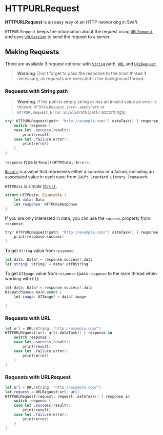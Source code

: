 # HTTPURLRequest

**HTTPURLRequest** is an easy way of an HTTP networking in Swift.

`HTTPURLRequest` keeps the information about the request using [`URLRequest`](https://developer.apple.com/documentation/foundation/urlrequest) and uses [`URLSession`](https://developer.apple.com/documentation/foundation/urlsession) to send the request to a server.

## Making Requests
There are available 3 request options: with [`String`](https://developer.apple.com/documentation/swift/string) path, [`URL`](https://developer.apple.com/documentation/foundation/url) and [`URLRequest`](https://developer.apple.com/documentation/foundation/urlrequest).
> **Warning**. Don't forget to pass the response to the main thread if necessary, as requests are executed in the background thread.

### Requests with String path
> **Warning**. If the path is empty string or has an invalid value an error is thrown: `HTTPURLRequest.Error.emptyPath` or `HTTPURLRequest.Error.invalidPath(path)` accordingly.
```swift
try? HTTPURLRequest(path: "http://example.com/").dataTask() { response in
    switch response {
    case let .success(result):
        print(result)
    case let .failure(error):
        print(error)
    }
}
```
`response` type is `Result<HTTPData, Error>`.

[`Result`](https://developer.apple.com/documentation/swift/result) is a value that represents either a success or a failure, including an associated value in each case from `Swift Standard Library Framework`.

`HTTPData` is simple [`Struct`](https://docs.swift.org/swift-book/LanguageGuide/ClassesAndStructures.html).
```swift
struct HTTPData: Equatable {
    let data: Data
    let response: HTTPURLResponse
}
```
If you are only interested in data, you can use the `success` property from `response`:
```swift
try? HTTPURLRequest(path: "http://example.com/").dataTask() { response in
    print(response.success)
}
```
To get `String` value from `response`:
```swift
let data: Data? = response.success?.data
let string: String? = data?.utf8String
```
To get `UIImage` value from `response` (pass `response` to the main thread when working with `UI`):
```swift
let data: Data? = response.success?.data
DispatchQueue.main.async {
    let image: UIImage? = data?.image
    ...
}
```
### Requests with URL
```swift
let url = URL(string: "http://example.com/")
HTTPURLRequest(url: url).dataTask() { response in
    switch response {
    case let .success(result):
        print(result)
    case let .failure(error):
        print(error)
    }
}
```
### Requests with URLRequest
```swift
let url = URL(string: "http://example.com/")
let request = URLRequest(url: url)
HTTPURLRequest(request: request).dataTask() { response in
    switch response {
    case let .success(result):
        print(result)
    case let .failure(error):
        print(error)
    }
}
```